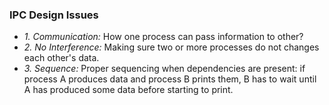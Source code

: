 ### IPC Design Issues
- _1. Communication:_ How one process can pass information to other?
- _2. No Interference:_ Making sure two or more processes do not changes each other's data.
- _3. Sequence:_ Proper sequencing when dependencies are present: if process A produces data and process B prints them, B has to wait until A has produced some data before starting to print.
